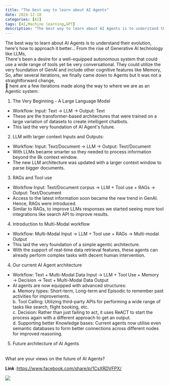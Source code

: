 ```yaml
---
title: "The best way to learn about AI Agents"
date: 2024-12-18
categories: [AI]
tags: [AI,Machine learning,GPT]
description: "The best way to learn about AI Agents is to understand their evolution, here's how to approach it better..."
---
```

The best way to learn about AI Agents is to understand their evolution, here's how to approach it better...
From the rise of Generative AI technology like LLMs,<br/>
There's been a desire for a well-equipped autonomous system that could use a wide range of tools yet be very conversational.
They could utilize the very foundation of GenAI and include other cognitive features like Memory,<br/>
So, after several iterations, we finally came down to Agents but it was not a straightforward change,<br/>
📌 here are a few iterations made along the way to where we are as an Agentic system:<br/>
1. The Very Beginning - A Large Language Model<br/>
- Workflow: Input: Text → LLM → Output: Text<br/>
- These are the transformer-based architectures that were trained on a large variation of datasets to create intelligent chatbots.<br/>
- This laid the very foundation of AI Agent's future.<br/>
2. LLM with larger context Inputs and Outputs:<br/>
- Workflow: Input: Text/Document → LLM → Output: Text/Document<br/>
- With LLMs became smarter so they needed to process information beyond the 8k context window.<br/>
- The new LLM architecture was updated with a larger context window to parse bigger documents.<br/>
3. RAGs and Tool use<br/>
- Workflow Input: Text/Document corpus → LLM + Tool use + RAGs → Output: Text/Document<br/>
- Access to the latest information soon became the new trend in GenAI. Hence, RAGs were introduced.<br/>
- Similar to RAGs, to improve LLMs responses we started seeing more tool integrations like search API to improve results.<br/>
4. Introduction to Multi-Modal workflow<br/>
- Workflow: Multi-Modal Input → LLM + Tool use + RAGs → Multi-modal Output<br/>
- This laid the very foundation of a simple agentic architecture.<br/>
- With the support of real-time data retrieval features, these agents can already perform complex tasks with decent human intervention.<br/>
4. Our current AI Agent architecture<br/>
- Workflow: Text + Multi-Modal Data Input → LLM + Tool Use + Memory → Decision → Text + Multi-Modal Data Output<br/>
- AI agents are now equipped with advanced structures:<br/>
 a. Memory types: Short-term, Long-term and Episodic to remember past activities for improvements.<br/>
 b. Tool Calling: Utilizing third-party APIs for performing a wide range of tasks like search, flight booking, etc.<br/>
 c. Decision: Rather than just failing to act, it uses ReACT to start the process again with a different approach to get an output.<br/>
 d. Supporting better Knowledge bases: Current agents now utilise even semantic databases to form better connections across different nodes for improved reasoning.<br/>
5. Future architecture of AI Agents
<br/>
What are your views on the future of AI Agents?<br/>

<b>Link</b> :https://www.facebook.com/share/p/1CsXRDVFPX/

<img src="https://scontent.fdad1-4.fna.fbcdn.net/v/t39.30808-6/470601703_2863041753855534_236101963265846964_n.jpg?_nc_cat=100&ccb=1-7&_nc_sid=aa7b47&_nc_eui2=AeGyuUGyeu-F-6HBY7chkwjnWRmBbrcz50ZZGYFutzPnRqPrb-c7KSyF7A2-pQZukMFwdMfUUdxOWK9W-8VfcQIO&_nc_ohc=pcUvzohtb0MQ7kNvgEyWwbY&_nc_oc=AdiQ3qGP3sn2AfWsBU5WwkLI_A9ck_yyYPXGQ6KjsZ4oqlErncelt5wlS4L2JzDMK98&_nc_zt=23&_nc_ht=scontent.fdad1-4.fna&_nc_gid=Au2JsMBpxhq1VGVHwD4p5h7&oh=00_AYC8vk7hsAqkUG7K-mf2kOJUFE3EN4VLDfUcUp5NLUt02Q&oe=676CC823"/>
